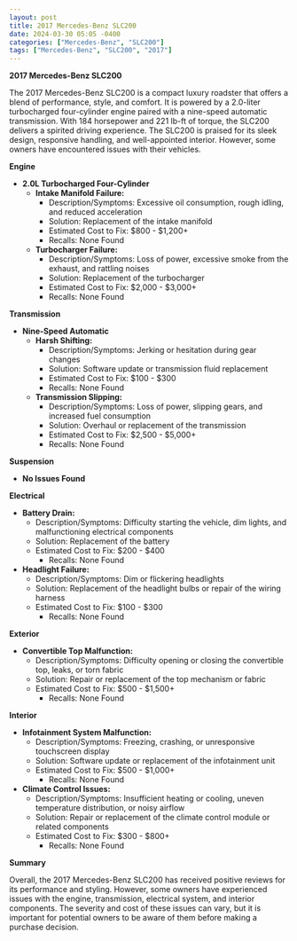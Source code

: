 ```yaml
---
layout: post
title: 2017 Mercedes-Benz SLC200
date: 2024-03-30 05:05 -0400
categories: ["Mercedes-Benz", "SLC200"]
tags: ["Mercedes-Benz", "SLC200", "2017"]
---
```

**2017 Mercedes-Benz SLC200**

The 2017 Mercedes-Benz SLC200 is a compact luxury roadster that offers a blend of performance, style, and comfort. It is powered by a 2.0-liter turbocharged four-cylinder engine paired with a nine-speed automatic transmission. With 184 horsepower and 221 lb-ft of torque, the SLC200 delivers a spirited driving experience. The SLC200 is praised for its sleek design, responsive handling, and well-appointed interior. However, some owners have encountered issues with their vehicles.

**Engine**

* **2.0L Turbocharged Four-Cylinder**
    * **Intake Manifold Failure:**
        * Description/Symptoms: Excessive oil consumption, rough idling, and reduced acceleration
        * Solution: Replacement of the intake manifold
        * Estimated Cost to Fix: $800 - $1,200+
        * Recalls: None Found
    * **Turbocharger Failure:**
        * Description/Symptoms: Loss of power, excessive smoke from the exhaust, and rattling noises
        * Solution: Replacement of the turbocharger
        * Estimated Cost to Fix: $2,000 - $3,000+
        * Recalls: None Found

**Transmission**

* **Nine-Speed Automatic**
    * **Harsh Shifting:**
        * Description/Symptoms: Jerking or hesitation during gear changes
        * Solution: Software update or transmission fluid replacement
        * Estimated Cost to Fix: $100 - $300
        * Recalls: None Found
    * **Transmission Slipping:**
        * Description/Symptoms: Loss of power, slipping gears, and increased fuel consumption
        * Solution: Overhaul or replacement of the transmission
        * Estimated Cost to Fix: $2,500 - $5,000+
        * Recalls: None Found

**Suspension**

* **No Issues Found**

**Electrical**

* **Battery Drain:**
    * Description/Symptoms: Difficulty starting the vehicle, dim lights, and malfunctioning electrical components
    * Solution: Replacement of the battery
    * Estimated Cost to Fix: $200 - $400
        * Recalls: None Found
* **Headlight Failure:**
    * Description/Symptoms: Dim or flickering headlights
    * Solution: Replacement of the headlight bulbs or repair of the wiring harness
    * Estimated Cost to Fix: $100 - $300
        * Recalls: None Found

**Exterior**

* **Convertible Top Malfunction:**
    * Description/Symptoms: Difficulty opening or closing the convertible top, leaks, or torn fabric
    * Solution: Repair or replacement of the top mechanism or fabric
    * Estimated Cost to Fix: $500 - $1,500+
        * Recalls: None Found

**Interior**

* **Infotainment System Malfunction:**
    * Description/Symptoms: Freezing, crashing, or unresponsive touchscreen display
    * Solution: Software update or replacement of the infotainment unit
    * Estimated Cost to Fix: $500 - $1,000+
        * Recalls: None Found
* **Climate Control Issues:**
    * Description/Symptoms: Insufficient heating or cooling, uneven temperature distribution, or noisy airflow
    * Solution: Repair or replacement of the climate control module or related components
    * Estimated Cost to Fix: $300 - $800+
        * Recalls: None Found

**Summary**

Overall, the 2017 Mercedes-Benz SLC200 has received positive reviews for its performance and styling. However, some owners have experienced issues with the engine, transmission, electrical system, and interior components. The severity and cost of these issues can vary, but it is important for potential owners to be aware of them before making a purchase decision.
